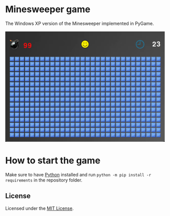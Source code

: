 # Minesweeper game
The Windows XP version of the Minesweeper implemented in PyGame.
<br></br>
![Screenshot](Screenshot.png)

# How to start the game
Make sure to have [Python](https://python.org) installed and run `python -m pip install -r requirements` in the repository folder.

## License

Licensed under the [MIT License](https://github.com/MartinUzunov/minesweeper/blob/master/LICENSE.md).
